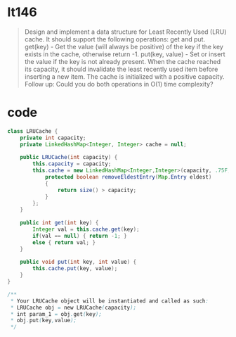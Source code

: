 # lt146
> Design and implement a data structure for Least Recently Used (LRU) cache. It should support the following operations: get and put.
get(key) - Get the value (will always be positive) of the key if the key exists in the cache, otherwise return -1.
put(key, value) - Set or insert the value if the key is not already present. When the cache reached its capacity, it should invalidate the least recently used item before inserting a new item.
> The cache is initialized with a positive capacity.
> Follow up:
> Could you do both operations in O(1) time complexity?

# code
```Java
class LRUCache {
    private int capacity;
    private LinkedHashMap<Integer, Integer> cache = null;
    
    public LRUCache(int capacity) {
        this.capacity = capacity;
        this.cache = new LinkedHashMap<Integer,Integer>(capacity, .75F, true){
            protected boolean removeEldestEntry(Map.Entry eldest)
            {
                return size() > capacity;
            }
        };
    }
    
    public int get(int key) {
        Integer val = this.cache.get(key);
        if(val == null) { return -1; }
        else { return val; }
    }
    
    public void put(int key, int value) {
        this.cache.put(key, value);
    }
}

/**
 * Your LRUCache object will be instantiated and called as such:
 * LRUCache obj = new LRUCache(capacity);
 * int param_1 = obj.get(key);
 * obj.put(key,value);
 */
```
